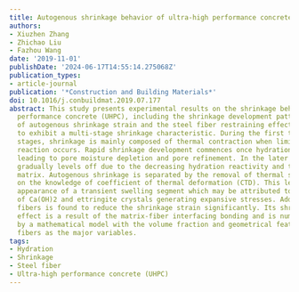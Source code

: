 ```yaml
---
title: Autogenous shrinkage behavior of ultra-high performance concrete
authors:
- Xiuzhen Zhang
- Zhichao Liu
- Fazhou Wang
date: '2019-11-01'
publishDate: '2024-06-17T14:55:14.275068Z'
publication_types:
- article-journal
publication: '*Construction and Building Materials*'
doi: 10.1016/j.conbuildmat.2019.07.177
abstract: This study presents experimental results on the shrinkage behavior of ultra-high
  performance concrete (UHPC), including the shrinkage development pattern, the calculation
  of autogenous shrinkage strain and the steel fiber restraining effect. UHPC is found
  to exhibit a multi-stage shrinkage characteristic. During the first two dormant
  stages, shrinkage is mainly composed of thermal contraction when limited hydration
  reaction occurs. Rapid shrinkage development commences once hydration is accelerated,
  leading to pore moisture depletion and pore refinement. In the later stage, shrinkage
  gradually levels off due to the decreasing hydration reactivity and the stiffening
  matrix. Autogenous shrinkage is separated by the removal of thermal strain based
  on the knowledge of coefficient of thermal deformation (CTD). This leads to the
  appearance of a transient swelling segment which may be attributed to the formation
  of Ca(OH)2 and ettringite crystals generating expansive stresses. Addition of steel
  fibers is found to reduce the shrinkage strain significantly. Its shrinkage restraining
  effect is a result of the matrix-fiber interfacing bonding and is numerically characterized
  by a mathematical model with the volume fraction and geometrical features of steel
  fibers as the major variables.
tags:
- Hydration
- Shrinkage
- Steel fiber
- Ultra-high performance concrete (UHPC)
---
```

